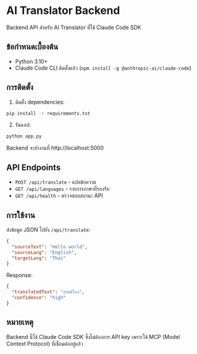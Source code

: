# AI Translator Backend

Backend API สำหรับ AI Translator ที่ใช้ Claude Code SDK

## ข้อกำหนดเบื้องต้น

- Python 3.10+
- Claude Code CLI ติดตั้งแล้ว (`npm install -g @anthropic-ai/claude-code`)

## การติดตั้ง

1. ติดตั้ง dependencies:
```bash
pip install -r requirements.txt
```

2. รันแอป:
```bash
python app.py
```

Backend จะทำงานที่ http://localhost:5000

## API Endpoints

- `POST /api/translate` - แปลข้อความ
- `GET /api/languages` - รายการภาษาที่รองรับ
- `GET /api/health` - ตรวจสอบสถานะ API

## การใช้งาน

ส่งข้อมูล JSON ไปยัง `/api/translate`:
```json
{
  "sourceText": "Hello world",
  "sourceLang": "English", 
  "targetLang": "Thai"
}
```

Response:
```json
{
  "translatedText": "สวัสดีโลก",
  "confidence": "high"
}
```

## หมายเหตุ

Backend นี้ใช้ Claude Code SDK ซึ่งไม่ต้องการ API key เพราะใช้ MCP (Model Context Protocol) ที่เชื่อมต่ออยู่แล้ว